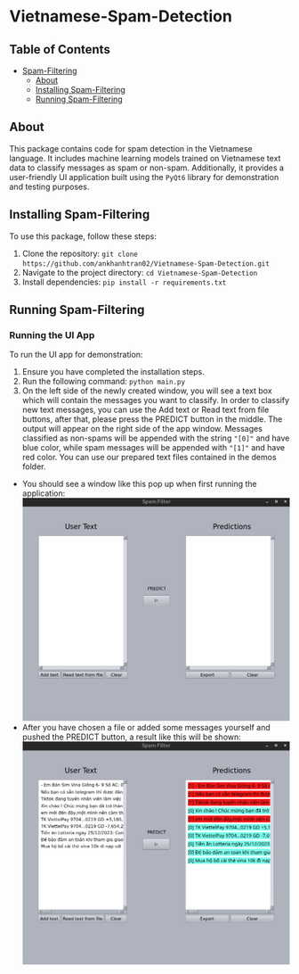 # Vietnamese-Spam-Detection <a name="vietnamese-spam-detection"></a>

## Table of Contents
* [Spam-Filtering](#vietnamese-spam-detection)
	* [About](#about)
	* [Installing Spam-Filtering](#installation)
	* [Running Spam-Filtering](#usage)


## About <a name="about"></a>

This package contains code for spam detection in the Vietnamese language. It includes machine learning models trained on Vietnamese text data to classify messages as spam or non-spam. Additionally, it provides a user-friendly UI application built using the `PyQt6` library for demonstration and testing purposes.


## Installing Spam-Filtering <a name="installation"></a>

To use this package, follow these steps:

1. Clone the repository: `git clone https://github.com/ankhanhtran02/Vietnamese-Spam-Detection.git`
2. Navigate to the project directory: `cd Vietnamese-Spam-Detection`
3. Install dependencies: `pip install -r requirements.txt`

## Running Spam-Filtering <a name="usage"></a>

### Running the UI App

To run the UI app for demonstration:

1. Ensure you have completed the installation steps.
2. Run the following command: `python main.py`
3. On the left side of the newly created window, you will see a text box which will contain the messages you want to classify. In order to classify new text messages, you can use the Add text or Read text from file buttons, after that, please press the PREDICT button in the middle. The output will appear on the right side of the app window. Messages classified as non-spams will be appended with the string `"[0]"` and have blue color, while spam messages will be appended with `"[1]"` and have red color. You can use our prepared text files contained in the demos folder.
* You should see a window like this pop up when first running the application:
![App_User_Interface](pictures/App_User_Interface.png)
* After you have chosen a file or added some messages yourself and pushed the PREDICT button, a result like this will be shown:
![App_User_Interface2](pictures/App_User_Interface2.png)
